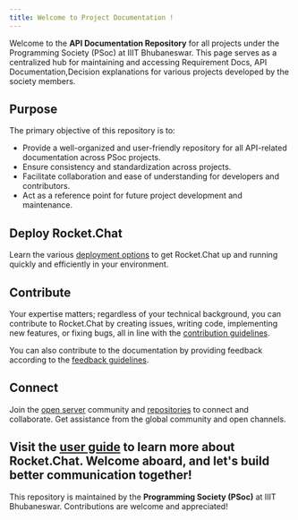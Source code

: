 ```yaml
---
title: Welcome to Project Documentation !
---
```

Welcome to the **API Documentation Repository** for all projects under the Programming Society (PSoc) at IIIT Bhubaneswar. This page serves as a centralized hub for maintaining and accessing Requirement Docs, API Documentation,Decision explanations for various projects developed by the society members.
## Purpose
The primary objective of this repository is to:
- Provide a well-organized and user-friendly repository for all API-related documentation across PSoc projects.
- Ensure consistency and standardization across projects.
- Facilitate collaboration and ease of understanding for developers and contributors.
- Act as a reference point for future project development and maintenance.

## Deploy Rocket.Chat

Learn the various [deployment options](https://docs.rocket.chat/docs/deploy-rocketchat) to get Rocket.Chat up and running quickly and efficiently in your environment.

## Contribute

Your expertise matters; regardless of your technical background, you can contribute to Rocket.Chat by creating issues, writing code, implementing new features, or fixing bugs, all in line with the [contribution guidelines](https://developer.rocket.chat/v1/docs/contributing).

You can also contribute to the documentation by providing feedback according to the [feedback guidelines](https://developer.rocket.chat/docs/documentation-contribution-guidelines).

## Connect

Join the [open server](https://open.rocket.chat/) community and [repositories](https://github.com/RocketChat) to connect and collaborate. Get assistance from the global community and open channels.

Visit the [user guide](https://docs.rocket.chat/) to learn more about Rocket.Chat. Welcome aboard, and let's build better communication together!
---

This repository is maintained by the **Programming Society (PSoc)** at IIIT Bhubaneswar. Contributions are welcome and appreciated!

